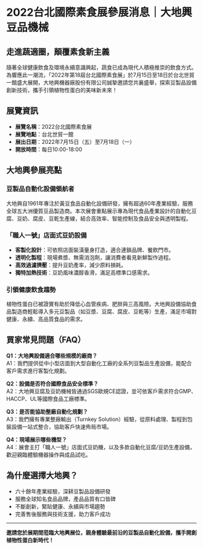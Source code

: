 # 2022台北國際素食展參展消息｜大地興豆品機械

## 走進蔬適圈，顛覆素食新主義

隨著全球健康飲食及環境永續意識興起，蔬食已成為現代人積極推崇的飲食方式。為響應此一潮流，「2022年第18屆台北國際素食展」於7月15日至18日於台北世貿一館盛大展開，大地興機器廠股份有限公司誠摯邀請您共襄盛舉，探索豆製品設備創新技術，攜手引領植物性蛋白的美味新未來！

## 展覽資訊

- **展覽名稱**：2022台北國際素食展
- **展覽地點**：台北世貿一館
- **展出日期**：2022年7月15日（五）至7月18日（一）
- **開放時間**：每日10:00-18:00

## 大地興參展亮點

### 豆製品自動化設備領航者

大地興自1961年專注於黃豆食品自動化設備研發，擁有超過60年產業經驗，服務全球五大洲優質豆品製造商。本次展會重點展示專為現代食品產業設計的自動化豆腐、豆奶、腐皮、豆乾生產線，結合高效率、智能控制及食品安全與透明製程。

### 「職人一號」店面式豆奶設備

- **客製化設計**：可依照店面裝潢量身打造，適合連鎖品牌、餐飲門市。
- **透明化製程**：現場煮漿、無需消泡劑，讓消費者看見新鮮製作過程。
- **高效過濾擠壓**：提升豆奶產率，減少原料損耗。
- **獨特加熱技術**：豆奶風味濃醇香滑，滿足高標準口感需求。

### 引領健康飲食趨勢

植物性蛋白已被證實有助於降低心血管疾病、肥胖與三高風險。大地興設備協助食品製造商輕鬆導入多元豆製品（如豆漿、豆腐、腐皮、豆乾等）生產，滿足市場對健康、永續、高品質食品的需求。

## 買家常見問題（FAQ）

**Q1：大地興設備適合哪些規模的廠商？**  
A1：我們提供從中小型店面到大型自動化工廠的全系列豆製品生產設備，能配合客戶需求進行客製化規劃。

**Q2：設備是否符合國際食品安全標準？**  
A2：大地興豆腐及豆奶機械皆通過SGS歐規CE認證，並可依客戶需求符合GMP、HACCP、UL等國際食品工廠標準。

**Q3：是否能協助整廠自動化規劃？**  
A3：我們擁有專業整廠輸出（Turnkey Solution）經驗，從原料處理、製程到包裝設備一站式整合，協助客戶快速佈局市場。

**Q4：現場展示哪些機型？**  
A4：展會主打「職人一號」店面式豆奶機，以及多款自動化豆腐/豆奶生產設備，歡迎親臨體驗機器操作與成品試吃。

## 為什麼選擇大地興？

- 六十餘年產業經驗，深耕豆製品設備研發
- 服務全球知名食品品牌，產品品質有口皆碑
- 不斷創新，緊貼健康、永續與市場趨勢
- 完善售後服務與技術支援，助力客戶成功

---

**邀請您於展期間蒞臨大地興展位，親身體驗最前沿的豆製品自動化設備，攜手開創植物性蛋白新時代！**